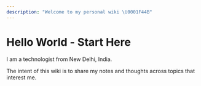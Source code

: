 ```yaml
---
description: "Welcome to my personal wiki \U0001F44B"
---
```


# Hello World - Start Here

I am a technologist from New Delhi, India.

The intent of this wiki is to share my notes and thoughts across topics that interest me.

 

